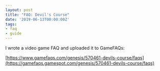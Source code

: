 ```yaml
---
layout: post
title: "FAQ: Devil's Course"
date: '2019-06-13T00:00:00Z'
tags:
- faq
- guide
---
```


I wrote a video game FAQ and uploaded it to GameFAQs:

[https://www.gamefaqs.com/genesis/570461-devils-course/faqs](https://gamefaqs.gamespot.com/genesis/570461-devils-course/faqs)
